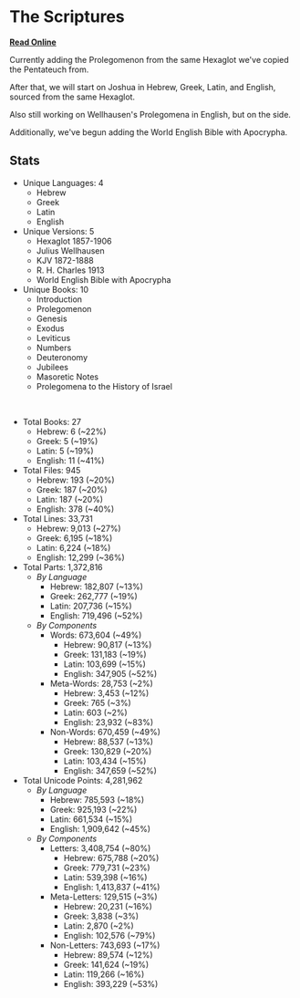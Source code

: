 # The Scriptures

**[Read Online](https://r-neal-kelly.github.io/the_scriptures/)**

Currently adding the Prolegomenon from the same Hexaglot we've copied the Pentateuch from.

After that, we will start on Joshua in Hebrew, Greek, Latin, and English, sourced from the same Hexaglot.

Also still working on Wellhausen's Prolegomena in English, but on the side.

Additionally, we've begun adding the World English Bible with Apocrypha.

## Stats

- Unique Languages: 4
    - Hebrew
    - Greek
    - Latin
    - English
- Unique Versions: 5
    - Hexaglot 1857-1906
    - Julius Wellhausen
    - KJV 1872-1888
    - R. H. Charles 1913
    - World English Bible with Apocrypha
- Unique Books: 10
    - Introduction
    - Prolegomenon
    - Genesis
    - Exodus
    - Leviticus
    - Numbers
    - Deuteronomy
    - Jubilees
    - Masoretic Notes
    - Prolegomena to the History of Israel

<br>

- Total Books: 27
    - Hebrew: 6 (~22%)
    - Greek: 5 (~19%)
    - Latin: 5 (~19%)
    - English: 11 (~41%)
- Total Files: 945
    - Hebrew: 193 (~20%)
    - Greek: 187 (~20%)
    - Latin: 187 (~20%)
    - English: 378 (~40%)
- Total Lines: 33,731
    - Hebrew: 9,013 (~27%)
    - Greek: 6,195 (~18%)
    - Latin: 6,224 (~18%)
    - English: 12,299 (~36%)
- Total Parts: 1,372,816
    - <i>By Language</i>
        - Hebrew: 182,807 (~13%)
        - Greek: 262,777 (~19%)
        - Latin: 207,736 (~15%)
        - English: 719,496 (~52%)
    - <i>By Components</i>
        - Words: 673,604 (~49%)
            - Hebrew: 90,817 (~13%)
            - Greek: 131,183 (~19%)
            - Latin: 103,699 (~15%)
            - English: 347,905 (~52%)
        - Meta-Words: 28,753 (~2%)
            - Hebrew: 3,453 (~12%)
            - Greek: 765 (~3%)
            - Latin: 603 (~2%)
            - English: 23,932 (~83%)
        - Non-Words: 670,459 (~49%)
            - Hebrew: 88,537 (~13%)
            - Greek: 130,829 (~20%)
            - Latin: 103,434 (~15%)
            - English: 347,659 (~52%)
- Total Unicode Points: 4,281,962
    - <i>By Language</i>
        - Hebrew: 785,593 (~18%)
        - Greek: 925,193 (~22%)
        - Latin: 661,534 (~15%)
        - English: 1,909,642 (~45%)
    - <i>By Components</i>
        - Letters: 3,408,754 (~80%)
            - Hebrew: 675,788 (~20%)
            - Greek: 779,731 (~23%)
            - Latin: 539,398 (~16%)
            - English: 1,413,837 (~41%)
        - Meta-Letters: 129,515 (~3%)
            - Hebrew: 20,231 (~16%)
            - Greek: 3,838 (~3%)
            - Latin: 2,870 (~2%)
            - English: 102,576 (~79%)
        - Non-Letters: 743,693 (~17%)
            - Hebrew: 89,574 (~12%)
            - Greek: 141,624 (~19%)
            - Latin: 119,266 (~16%)
            - English: 393,229 (~53%)

